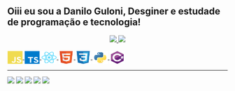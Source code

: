 ## Oiii eu sou a Danilo Guloni, Desginer e estudade de programação e tecnologia!
<div align="center">
  <a href="https://github.com/dellirios">
  <img height="180em" src="https://github-readme-stats.vercel.app/api?username=dellirios&show_icons=true&theme=dark&include_all_commits=true&count_private=true"/>
  <img height="180em" src="https://github-readme-stats.vercel.app/api/top-langs/?username=dellirios&layout=compact&langs_count=7&theme=dark"/>
</div>
 
  
<div style="display: inline_block"><br>
  <img align="center" alt="Rafa-Js" height="30" width="35" src="https://raw.githubusercontent.com/devicons/devicon/master/icons/javascript/javascript-plain.svg">
  <img align="center" alt="Rafa-Ts" height="30" width="35" src="https://raw.githubusercontent.com/devicons/devicon/master/icons/typescript/typescript-plain.svg">
  <img align="center" alt="Rafa-React" height="30" width="35" src="https://raw.githubusercontent.com/devicons/devicon/master/icons/react/react-original.svg">
  <img align="center" alt="Rafa-HTML" height="30" width="35" src="https://raw.githubusercontent.com/devicons/devicon/master/icons/html5/html5-original.svg">
  <img align="center" alt="Rafa-CSS" height="30" width="35" src="https://raw.githubusercontent.com/devicons/devicon/master/icons/css3/css3-original.svg">
  <img align="center" alt="Rafa-Python" height="30" width="35" src="https://raw.githubusercontent.com/devicons/devicon/master/icons/python/python-original.svg">
  <img align="center" alt="Rafa-Csharp" height="30" width="35" src="https://raw.githubusercontent.com/devicons/devicon/master/icons/csharp/csharp-original.svg">
</div>
  
  <hr>
  
<div> 
  <a href="https://www.youtube.com/channel/UCeTaqbbNLVBTC6qBBMUhojA" target="_blank"><img src="https://img.shields.io/badge/YouTube-FF0000?style=for-the-badge&logo=youtube&logoColor=white" target="_blank"></a>    
  <a href="https://instagram.com/dgdesigners21" target="_blank"><img src="https://img.shields.io/badge/-Instagram-%23E4405F?style=for-the-badge&logo=instagram&logoColor=white" target="_blank"></a>    
 <a href="#" target="_blank"><img src="https://img.shields.io/badge/Discord-7289DA?style=for-the-badge&logo=discord&logoColor=white" target="_blank"></a>    
  <a href = "mailto:djdelirios17@gmail.com"><img src="https://img.shields.io/badge/-Gmail-%23333?style=for-the-badge&logo=gmail&logoColor=white" target="_blank"></a>    
  <a href="https://www.linkedin.com/in/danilo-a-guloni/" target="_blank"><img src="https://img.shields.io/badge/-LinkedIn-%230077B5?style=for-the-badge&logo=linkedin&logoColor=white" target="_blank"></a>
    
   
 
</div>
